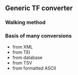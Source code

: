 ## Generic TF converter

### Walking method

### Basis of many conversions

*   from XML
*   from TEI
*   from database
*   from TSV
*   from formatted ASCII
